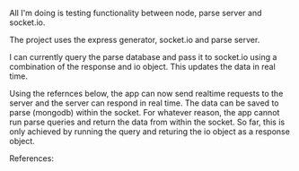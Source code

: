 All I'm doing is testing functionality between node, parse server and socket.io.  

The project uses the express generator, socket.io and parse server.

I can currently query the parse database and pass it to socket.io using 
a combination of the response and io object. This updates the data in real time.

Using the refernces below, the app can now send realtime requests to the server
and the server can respond in real time.  The data can be saved to parse (mongodb)
within the socket. For whatever reason, the app cannot run parse queries and return 
the data from within the socket.  So far, this is only achieved by running the query
and returing the io object as a response object.  


References:





